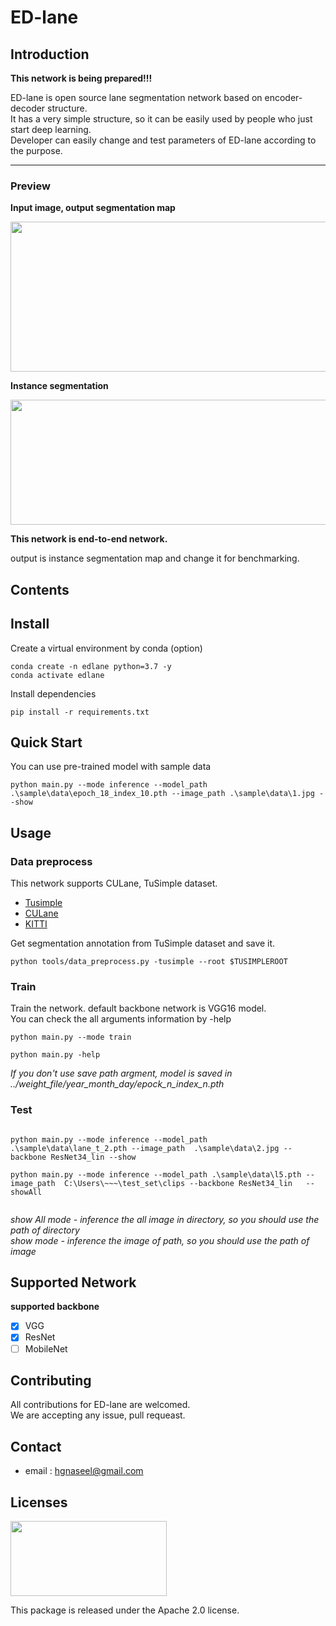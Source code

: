 # ED-lane

## Introduction

**This network is being prepared!!!**  
  
ED-lane is open source lane segmentation network based on encoder-decoder structure.  
It has a very simple structure, so it can be easily used by people who just start deep learning.  
Developer can easily change and test parameters of ED-lane according to the purpose.  



  
---
### Preview  

**Input image, output segmentation map** 
<p></p>  
<image width="600" height="240" src="sample/readme_image/file2.png">  
  
**Instance segmentation**  
<p></p>  
<image width="800" height="200" src="sample/readme_image/file3.gif">  
  
  
   

<p></p>  

**This network is end-to-end network.**  
  
output is instance segmentation map and change it for benchmarking.


## Contents  

## Install  

Create a virtual environment by conda (option)

```
conda create -n edlane python=3.7 -y
conda activate edlane
```

Install dependencies
```
pip install -r requirements.txt
```

## Quick Start

You can use pre-trained model with sample data
```
python main.py --mode inference --model_path .\sample\data\epoch_18_index_10.pth --image_path .\sample\data\1.jpg --show

```
## Usage


### **Data preprocess**  

This network supports CULane, TuSimple dataset.  
* [Tusimple](https://github.com/TuSimple/tusimple-benchmark/issues/3)  
* [CULane](https://xingangpan.github.io/projects/CULane.html)  
* [KITTI](http://www.cvlibs.net/datasets/kitti/eval_road.php)  

Get segmentation annotation from TuSimple dataset and save it.
```
python tools/data_preprocess.py -tusimple --root $TUSIMPLEROOT
```

### **Train**  

Train the network. default backbone network is VGG16 model.  
You can check the all arguments information by -help
```
python main.py --mode train  

python main.py -help
```
*If you don't use save path argment, model is saved in ../weight_file/year_month_day/epock_n_index_n.pth*

### **Test**  

```

python main.py --mode inference --model_path .\sample\data\lane_t_2.pth --image_path  .\sample\data\2.jpg --backbone ResNet34_lin --show

python main.py --mode inference --model_path .\sample\data\l5.pth --image_path  C:\Users\~~~\test_set\clips --backbone ResNet34_lin   --showAll


```
*show All mode - inference the all image in directory, so you should use the path of directory*  
*show     mode - inference the image of path, so you should use the path of image*
## Supported Network

**supported backbone**

 - [x] VGG  
 - [x] ResNet  
 - [ ] MobileNet  

## Contributing

All contributions for ED-lane are welcomed.  
We are accepting any issue, pull requeast.  

## Contact

* email : hgnaseel@gmail.com

## Licenses  
  
<image width="250" height="120" src="sample/readme_image/Apache_Software_Foundation_Logo.png">  
  
This package is released under the Apache 2.0 license.  
  
<!-- ## Reference -->
